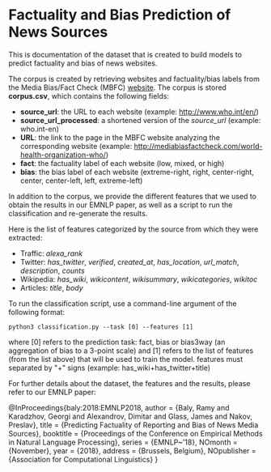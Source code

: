 # Factuality and Bias Prediction of News Sources

This is documentation of the dataset that is created to build models to predict factuality and bias of news websites.

The corpus is created by retrieving websites and factuality/bias labels from the Media Bias/Fact Check (MBFC) [website](http://mediabiasfactcheck.com/). The corpus is stored **corpus.csv**, which contains the following fields:
* **source_url**: the URL to each website (example: http://www.who.int/en/)
* **source_url_processed**: a shortened version of the *source_url* (example: who.int-en)
* **URL**: the link to the page in the MBFC website analyzing the corresponding website (example: http://mediabiasfactcheck.com/world-health-organization-who/)
* **fact**: the factuality label of each website (low, mixed, or high)
* **bias**: the bias label of each website (extreme-right, right, center-right, center, center-left, left, extreme-left)

In addition to the corpus, we provide the different features that we used to obtain the results in our EMNLP paper, as well as a script to run the classification and re-generate the results.

Here is the list of features categorized by the source from which they were extracted:
* Traffic: *alexa_rank*
* Twitter: *has_twitter*, *verified*, *created_at*, *has_location*, *url_match*, *description*, *counts*
* Wikipedia: *has_wiki*, *wikicontent*, *wikisummary*, *wikicategories*, *wikitoc*
* Articles: *title*, *body*

To run the classification script, use a command-line argument of the following format:

```
python3 classification.py --task [0] --features [1]
```

where [0] refers to the prediction task: fact, bias or bias3way (an aggregation of bias to a 3-point scale)
and [1] refers to the list of features (from the list above) that will be used to train the model. features must separated by "+" signs (example: has_wiki+has_twitter+title)


For further details about the dataset, the features and the results, please refer to our EMNLP paper:


@InProceedings{baly:2018:EMNLP2018,
  author    = {Baly, Ramy  and  Karadzhov, Georgi  and  Alexandrov, Dimitar and  Glass, James  and  Nakov, Preslav},
  title     = {Predicting Factuality of Reporting and Bias of News Media Sources},
  booktitle = {Proceedings of the Conference on Empirical Methods in Natural Language Processing},
  series = {EMNLP~'18},
  NOmonth     = {November},
  year      = {2018},
  address   = {Brussels, Belgium},
  NOpublisher = {Association for Computational Linguistics}
}
